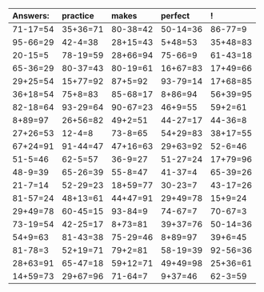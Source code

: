 | Answers: | practice | makes | perfect | ! |
| :--- | :--- | :--- | :--- | :--- |
| 71-17=54 | 35+36=71 | 80-38=42 | 50-14=36 | 86-77=9 | 
| 95-66=29 | 42-4=38 | 28+15=43 | 5+48=53 | 35+48=83 | 
| 20-15=5 | 78-19=59 | 28+66=94 | 75-66=9 | 61-43=18 | 
| 65-36=29 | 80-37=43 | 80-19=61 | 16+67=83 | 17+49=66 | 
| 29+25=54 | 15+77=92 | 87+5=92 | 93-79=14 | 17+68=85 | 
| 36+18=54 | 75+8=83 | 85-68=17 | 8+86=94 | 56+39=95 | 
| 82-18=64 | 93-29=64 | 90-67=23 | 46+9=55 | 59+2=61 | 
| 8+89=97 | 26+56=82 | 49+2=51 | 44-27=17 | 44-36=8 | 
| 27+26=53 | 12-4=8 | 73-8=65 | 54+29=83 | 38+17=55 | 
| 67+24=91 | 91-44=47 | 47+16=63 | 29+63=92 | 52-6=46 | 
| 51-5=46 | 62-5=57 | 36-9=27 | 51-27=24 | 17+79=96 | 
| 48-9=39 | 65-26=39 | 55-8=47 | 41-37=4 | 65-39=26 | 
| 21-7=14 | 52-29=23 | 18+59=77 | 30-23=7 | 43-17=26 | 
| 81-57=24 | 48+13=61 | 44+47=91 | 29+49=78 | 15+9=24 | 
| 29+49=78 | 60-45=15 | 93-84=9 | 74-67=7 | 70-67=3 | 
| 73-19=54 | 42-25=17 | 8+73=81 | 39+37=76 | 50-14=36 | 
| 54+9=63 | 81-43=38 | 75-29=46 | 8+89=97 | 39+6=45 | 
| 81-78=3 | 52+19=71 | 79+2=81 | 58-19=39 | 92-56=36 | 
| 28+63=91 | 65-47=18 | 59+12=71 | 49+49=98 | 25+36=61 | 
| 14+59=73 | 29+67=96 | 71-64=7 | 9+37=46 | 62-3=59 | 
